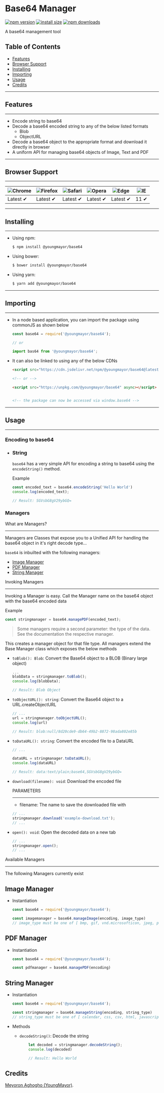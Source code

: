 # Base64 Manager

[![npm version](https://img.shields.io/npm/v/@youngmayor/base64.svg?style=flat-square)](https://www.npmjs.org/package/@youngmayor/base64)
[![install size](https://packagephobia.now.sh/badge?p=@youngmayor/base64)](https://packagephobia.now.sh/result?p=@youngmayor/base64)
[![npm downloads](https://img.shields.io/npm/dm/@youngmayor/base64.svg?style=flat-square)](http://npm-stat.com/charts.html?package=@youngmayor/base64)
<!-- [![CDNJS](https://img.shields.io/cdnjs/v/@youngmayor/base64.svg?style=flat-square)](https://cdnjs.com/libraries/@youngmayor/base64) -->
<!-- [![build status](https://img.shields.io/travis/axios/axios/master.svg?style=flat-square)](https://travis-ci.org/axios/axios) -->
<!-- [![code coverage](https://img.shields.io/coveralls/mzabriskie/axios.svg?style=flat-square)](https://coveralls.io/r/mzabriskie/axios) -->
<!-- [![gitter chat](https://img.shields.io/gitter/room/mzabriskie/axios.svg?style=flat-square)](https://gitter.im/mzabriskie/axios) -->
<!-- [![code helpers](https://www.codetriage.com/axios/axios/badges/users.svg)](https://www.codetriage.com/axios/axios) -->

A base64 management tool

## Table of Contents
  - [Features](#features)
  - [Browser Support](#browser-support)
  - [Installing](#installing)
  - [Importing](#importing)
  - [Usage](#usage) 
  - [Credits](#credits)


___
## Features
___

- Encode string to base64
- Decode a base64 encoded string to any of the below listed formats 
  - Blob
  - ObjectURL
- Decode a base64 object to the appropriate format and download it directly in browser
- A uniform API for managing base64 objects of Image, Text and PDF

___
## Browser Support
___

![Chrome](https://raw.github.com/alrra/browser-logos/master/src/chrome/chrome_48x48.png) | ![Firefox](https://raw.github.com/alrra/browser-logos/master/src/firefox/firefox_48x48.png) | ![Safari](https://raw.github.com/alrra/browser-logos/master/src/safari/safari_48x48.png) | ![Opera](https://raw.github.com/alrra/browser-logos/master/src/opera/opera_48x48.png) | ![Edge](https://raw.github.com/alrra/browser-logos/master/src/edge/edge_48x48.png) | ![IE](https://raw.github.com/alrra/browser-logos/master/src/archive/internet-explorer_9-11/internet-explorer_9-11_48x48.png) |
--- | --- | --- | --- | --- | --- |
Latest ✔ | Latest ✔ | Latest ✔ | Latest ✔ | Latest ✔ | 11 ✔ |

<!-- [![Browser Matrix](https://saucelabs.com/open_sauce/build_matrix/axios.svg)](https://saucelabs.com/u/axios) -->

___
## Installing
___

- Using npm:
    ```bash
    $ npm install @youngmayor/base64
    ```

- Using bower:
    ```bash
    $ bower install @youngmayor/base64
    ```

- Using yarn:
    ```bash
    $ yarn add @youngmayor/base64
    ```

___
## Importing
___
- In a node based application, you can import the package using commonJS as shown below
    ```js
    const base64 = require('@youngmayor/base64');

    // or 

    import bas64 from '@youngmayor/base64';
    ```

- It can also be linked to using any of the below CDNs
    ```html
    <script src="https://cdn.jsdelivr.net/npm/@youngmayor/base64@latest" async></script>

    <!-- or -->

    <script src="https://unpkg.com/@youngmayor/base64" async></script>


    <!-- the package can now be accessed via window.base64 -->
    ```

___
## Usage
___

### Encoding to base64
- ### String

    ```base64``` has a very simple API for encoding a string to base64 using the ```encodeString()``` method.
    
    Example
    ```javascript
    const encoded_text = base64.encodeString('Hello World')
    console.log(encoded_text);

    // Result: SGVsbG8gV29ybGQ=
    ```

### Managers

What are Managers? 
___
Managers are Classes that expose you to a Unified API for handling the base64 object in it's right decode type...


```base64``` is inbuilted with the following managers:
- [Image Manager](#image-manager)
- [PDF Manager](#pdf-manager)
- [String Manager](#string-manager)

Invoking Managers
___
Invoking a Manager is easy. Call the Manager name on the base64 object with the base64 encoded data

Example 
```javascript
const stringmanager = base64.managePDF(encoded_text);
```
>Some managers require a second parameter: the type of the data. See the documentation the respective manager.

This creates a manager object for that file type. All managers extend the Base Manager class which exposes the below methods
 - ```toBlob(): Blob```: Convert the Base64 object to a BLOB (Binary large object)

    ```js
    ...
    blobData = stringmanager.toBlob();
    console.log(blobData);
    
    // Result: Blob Object
    ```

 - ```toObjectURL(): string```: Convert the Base64 object to a URL.createObjectURL

    ```js
    // ...
    url = stringmanager.toObjectURL();
    console.log(url)

    // Result: blob:null/8d20cde9-db64-49b2-8872-98ada802e85b
    ```

 - ```toDataURL(): string```: Convert the encoded file to a DataURL

    ```js
    // ...

    dataURL = stringmanager.toDataURL();
    console.log(dataURL)

    // Result: data:text/plain;base64,SGVsbG8gV29ybGQ=
    ```

 - ```download(filename): void```: Download the encoded file

    PARAMETERS
    
    ___
    - filename: The name to save the downloaded file with
    ```js
    // ...
    stringmanager.download('example-download.txt');
    // ...
    ```

 - ```open(): void```: Open the decoded data on a new tab

    ```js
    // ...
    stringmanager.open();
    // ...
    ```
    

Available Managers
___
The following Managers currently exist 
## Image Manager
- Instantiation

    ```js
    const base64 = require('@youngmayor/base64');
    
    const imagemanager = base64.manageImage(encoding, image_type)
    // image_type must be one of [ bmp, gif, vnd.microsofticon, jpeg, png, svg+xml, tiff, webp ]
    ```

## PDF Manager
- Instantiation

    ```js
    const base64 = require('@youngmayor/base64');

    const pdfmanager = base64.managePDF(encoding)
    ```

## String Manager
- Instantiation

    ```js
    const base64 = require('@youngmayor/base64');

    const stringmanager = base64.manageString(encoding, string_type)
    // string_type must be one of [ calendar, css, csv, html, javascript, plain, xml ]
    ```
- Methods
  - ```decodeString()```: Decode the string

    ```js
        let decoded = stringmanager.decodeString(); 
        console.log(decoded)

        // Result: Hello World
    ```


## Credits
[Meyoron Aghogho (YoungMayor)](https://youngmayor.dev).
